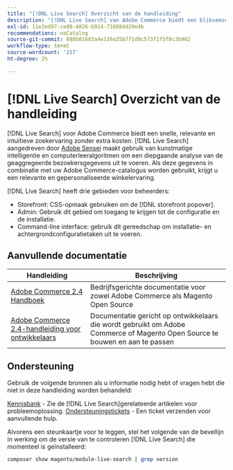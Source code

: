 ```yaml
---
title: "[!DNL Live Search] Overzicht van de handleiding"
description: "[!DNL Live Search] van Adobe Commerce biedt een bliksemsnelle, superrelevante en intuïtieve zoekervaring."
exl-id: 11e2ed97-ce80-4826-b914-71688dd29e4b
recommendations: noCatalog
source-git-commit: 888b81683a4e139a35b771d9c573f1f5f0c3b902
workflow-type: tm+mt
source-wordcount: '217'
ht-degree: 2%

---
```


# [!DNL Live Search] Overzicht van de handleiding

[!DNL Live Search] voor Adobe Commerce biedt een snelle, relevante en intuïtieve zoekervaring zonder extra kosten. [!DNL Live Search] aangedreven door [Adobe Sensei](https://www.adobe.com/sensei.html) maakt gebruik van kunstmatige intelligentie en computerleeralgoritmen om een diepgaande analyse van de geaggregeerde bezoekersgegevens uit te voeren. Als deze gegevens in combinatie met uw Adobe Commerce-catalogus worden gebruikt, krijgt u een relevante en gepersonaliseerde winkelervaring.

[!DNL Live Search] heeft drie gebieden voor beheerders:

* Storefront: CSS-opmaak gebruiken om de [!DNL storefront popover].
* Admin: Gebruik dit gebied om toegang te krijgen tot de configuratie en de installatie.
* Command-line interface: gebruik dit gereedschap om installatie- en achtergrondconfiguratietaken uit te voeren.

## Aanvullende documentatie

| Handleiding | Beschrijving |
|------ | ----------- |
| [Adobe Commerce 2.4 Handboek](https://experienceleague.adobe.com/docs/commerce.html) | Bedrijfsgerichte documentatie voor zowel Adobe Commerce als Magento Open Source |
| [Adobe Commerce 2.4-handleiding voor ontwikkelaars](https://developer.adobe.com/commerce/docs) | Documentatie gericht op ontwikkelaars die wordt gebruikt om Adobe Commerce of Magento Open Source te bouwen en aan te passen |

## Ondersteuning

Gebruik de volgende bronnen als u informatie nodig hebt of vragen hebt die niet in deze handleiding worden behandeld:

[Kennisbank](https://experienceleague.adobe.com/docs/commerce-knowledge-base/kb/overview.html) - Zie de [!DNL Live Search]gerelateerde artikelen voor probleemoplossing.
[Ondersteuningstickets](https://experienceleague.adobe.com/docs/commerce-knowledge-base/kb/help-center-guide/magento-help-center-user-guide.html#submit-ticket) - Een ticket verzenden voor aanvullende hulp.

Alvorens een steunkaartje voor te leggen, stel het volgende van de bevellijn in werking om de versie van te controleren [!DNL Live Search] die momenteel is geïnstalleerd:

```bash
composer show magento/module-live-search | grep version
```

